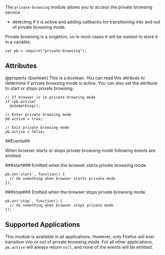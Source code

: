 <!-- contributed by Paul O’Shannessy [paul@oshannessy.com]  -->
<!-- edited by Noelle Murata [fiveinchpixie@gmail.com]  -->
<!-- contributed by Irakli Gozalishvili [gozala@mozilla.com] -->


The `private-browsing` module allows you to access the private browsing service
- detecting if it is active and adding callbacks for transitioning into and out
of private browsing mode.

Private browsing is a singleton, so in most cases it will be easiest to store it
in a variable.

    var pb = require("private-browsing");


## Attributes ##

<api name="active">
@property {boolean}
This is a boolean. You can read this attribute to determine if private browsing
mode is active. You can also set the attribute to start or stops private
browsing.
</api>

    // If browser is in private browsing mode
    if (pb.active)
      doSomething();
    
    // Enter private browsing mode
    pb.active = true;
    
    // Exit private browsing mode
    pb.active = false;


##Events##

When browser starts or stops private browsing mode following events are
emitted:

###start###
Emitted when the browser starts private browsing mode.
    
    pb.on('start', function() {
      // do something when browser starts private mode
    });
    
 
###stop###
Emitted when the browser stops private browsing mode.

    
    pb.on('stop', function() {
      // do something when browser stops private mode
    });
    


## Supported Applications ##

This module is available in all applications. However, only Firefox will ever
transition into or out of private browsing mode. For all other applications,
`pb.active` will always return `null`, and none of the events will be emitted.

